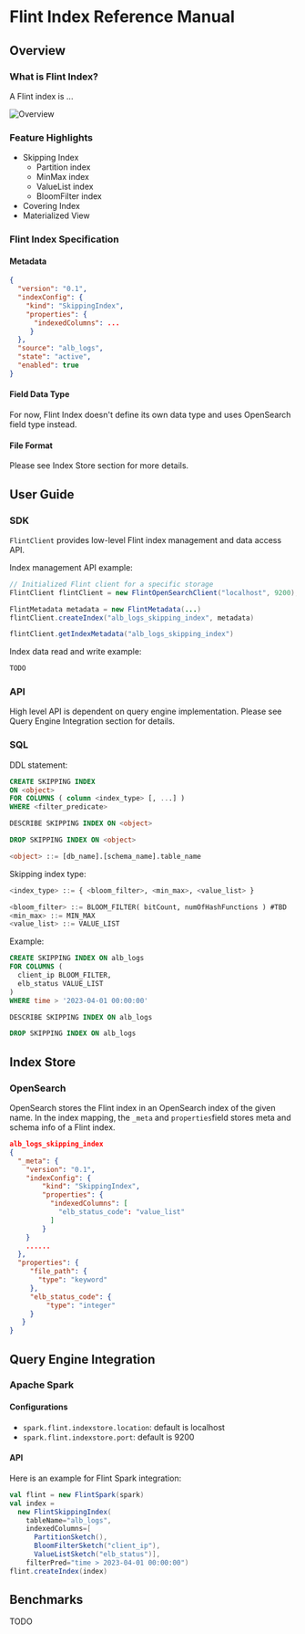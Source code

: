 # Flint Index Reference Manual

## Overview

### What is Flint Index?

A Flint index is ...

![Overview](https://user-images.githubusercontent.com/46505291/235786891-556cfde2-189c-4f65-b24f-c36e9c59a96a.png)

### Feature Highlights

- Skipping Index
  - Partition index
  - MinMax index
  - ValueList index
  - BloomFilter index
- Covering Index
- Materialized View

### Flint Index Specification

#### Metadata

```json
{
  "version": "0.1",
  "indexConfig": {
    "kind": "SkippingIndex",
    "properties": {
      "indexedColumns": ...
     }
  },
  "source": "alb_logs",
  "state": "active",
  "enabled": true
}
```

#### Field Data Type

For now, Flint Index doesn't define its own data type and uses OpenSearch field type instead.

#### File Format

Please see Index Store section for more details.

## User Guide

### SDK

`FlintClient` provides low-level Flint index management and data access API.

Index management API example:

```java
// Initialized Flint client for a specific storage
FlintClient flintClient = new FlintOpenSearchClient("localhost", 9200);

FlintMetadata metadata = new FlintMetadata(...)
flintClient.createIndex("alb_logs_skipping_index", metadata)

flintClient.getIndexMetadata("alb_logs_skipping_index")
```

Index data read and write example:

```java
TODO
```

### API

High level API is dependent on query engine implementation. Please see Query Engine Integration section for details.

### SQL

DDL statement:

```sql
CREATE SKIPPING INDEX
ON <object>
FOR COLUMNS ( column <index_type> [, ...] )
WHERE <filter_predicate>

DESCRIBE SKIPPING INDEX ON <object>

DROP SKIPPING INDEX ON <object>

<object> ::= [db_name].[schema_name].table_name
```

Skipping index type:

```sql
<index_type> ::= { <bloom_filter>, <min_max>, <value_list> }

<bloom_filter> ::= BLOOM_FILTER( bitCount, numOfHashFunctions ) #TBD
<min_max> ::= MIN_MAX
<value_list> ::= VALUE_LIST
```

Example:

```sql
CREATE SKIPPING INDEX ON alb_logs
FOR COLUMNS (
  client_ip BLOOM_FILTER,
  elb_status VALUE_LIST
)
WHERE time > '2023-04-01 00:00:00'

DESCRIBE SKIPPING INDEX ON alb_logs

DROP SKIPPING INDEX ON alb_logs
```

## Index Store

### OpenSearch

OpenSearch stores the Flint index in an OpenSearch index of the given name.
In the index mapping, the `_meta` and `properties`field stores meta and schema info of a Flint index.

```json
alb_logs_skipping_index
{
  "_meta": {
    "version": "0.1",
    "indexConfig": {
        "kind": "SkippingIndex",
        "properties": {
          "indexedColumns": [
            "elb_status_code": "value_list"
          ]
        }
    }
    ......
  },
  "properties": {
     "file_path": {
       "type": "keyword"
     },
     "elb_status_code": {
         "type": "integer"
     }
   }
}
```

## Query Engine Integration

### Apache Spark

#### Configurations

- `spark.flint.indexstore.location`: default is localhost
- `spark.flint.indexstore.port`: default is 9200

#### API

Here is an example for Flint Spark integration:

```scala
val flint = new FlintSpark(spark)
val index =
  new FlintSkippingIndex(
    tableName="alb_logs",
    indexedColumns=[
      PartitionSketch(),
      BloomFilterSketch("client_ip"),
      ValueListSketch("elb_status")],
    filterPred="time > 2023-04-01 00:00:00")
flint.createIndex(index)
```

## Benchmarks

TODO